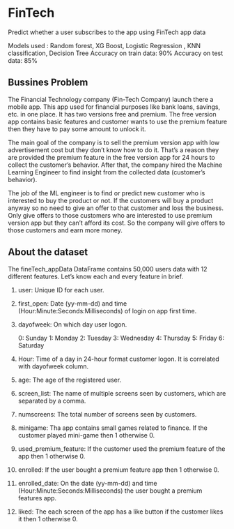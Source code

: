 # FinTech
Predict whether a user subscribes to the app using FinTech app data

Models used : Random forest, XG Boost, Logistic Regression , KNN classification, Decision Tree
Accuracy on train data: 90%
Accuracy on test data: 85%

## Bussines Problem
The Financial Technology company (Fin-Tech Company) launch there a mobile app. This app used for financial purposes like bank loans, savings, etc. in one place. It has two versions free and premium. The free version app contains basic features and customer wants to use the premium feature then they have to pay some amount to unlock it.

The main goal of the company is to sell the premium version app with low advertisement cost but they don’t know how to do it. That’s a reason they are provided the premium feature in the free version app for 24 hours to collect the customer’s behavior. After that, the company hired the Machine Learning Engineer to find insight from the collected data (customer’s behavior).

The job of the ML engineer is to find or predict new customer who is interested to buy the product or not. If the customers will buy a product anyway so no need to give an offer to that customer and loss the business. Only give offers to those customers who are interested to use premium version app but they can’t afford its cost. So the company will give offers to those customers and earn more money.

## About the dataset
The fineTech_appData DataFrame contains 50,000 users data with 12 different features. Let’s know each and every feature in brief.

1. user: Unique ID for each user.

2. first_open: Date (yy-mm-dd) and time (Hour:Minute:Seconds:Milliseconds) of login on app first time.

3. dayofweek: On which day user logon.

    0: Sunday
    1: Monday
    2: Tuesday
    3: Wednesday
    4: Thursday
    5: Friday
    6: Saturday
4. Hour: Time of a day in 24-hour format customer logon. It is correlated with dayofweek column.

5. age: The age of the registered user.

6. screen_list: The name of multiple screens seen by customers, which are separated by a comma.

7. numscreens: The total number of screens seen by customers.

8. minigame: Tha app contains small games related to finance. If the customer played mini-game then 1 otherwise 0.

9. used_premium_feature: If the customer used the premium feature of the app then 1 otherwise 0.

10. enrolled: If the user bought a premium feature app then 1 otherwise 0.

11. enrolled_date: On the date (yy-mm-dd) and time (Hour:Minute:Seconds:Milliseconds) the user bought a premium features app.

12. liked: The each screen of the app has a like button if the customer likes it then 1 otherwise 0.
